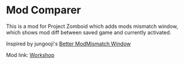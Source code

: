# Mod Comparer

This is a mod for Project Zomboid which adds mods mismatch window, which shows mod diff between saved game and currently activated.

Inspired by jungooji's [Better ModMismatch Window](https://steamcommunity.com/sharedfiles/filedetails/?id=1872244972)

Mod link: [Workshop](https://steamcommunity.com/sharedfiles/filedetails/?id=3019672735)
